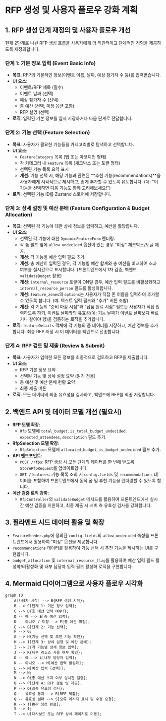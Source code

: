 # RFP 생성 및 사용자 플로우 강화 계획

## 1. RFP 생성 단계 재정의 및 사용자 플로우 개선

현재 2단계로 나뉜 RFP 생성 흐름을 사용자에게 더 직관적이고 단계적인 경험을 제공하도록 재정의합니다.

### 단계 1: 기본 정보 입력 (Event Basic Info)
*   **목표**: RFP의 기본적인 정보(이벤트 이름, 날짜, 예상 참가자 수 등)를 입력받습니다.
*   **UI 요소**:
    *   이벤트/RFP 제목 (필수)
    *   이벤트 날짜 (선택)
    *   예상 참가자 수 (선택)
    *   총 예산 (선택, 미정 옵션 포함)
    *   RFP 설명 (선택)
*   **로직**: 입력된 기본 정보를 임시 저장하거나 다음 단계로 전달합니다.

### 단계 2: 기능 선택 (Feature Selection)
*   **목표**: 사용자가 필요한 기능들을 카테고리별로 탐색하고 선택합니다.
*   **UI 요소**:
    *   `FeatureCategory` 목록 (탭 또는 아코디언 형태)
    *   각 카테고리 내 `Feature` 목록 (체크박스 또는 토글 형태)
    *   선택된 기능 목록 요약 표시
    *   **개선**: 기능 선택 시, 해당 기능과 관련된 **추천 기능(recommendations)**을 사용자에게 시각적으로 제시하고, 쉽게 추가할 수 있도록 유도합니다. (예: "이 기능을 선택하면 다음 기능도 함께 고려해보세요!")
*   **로직**: 선택된 기능 ID를 Zustand 스토어에 저장합니다.

### 단계 3: 상세 설정 및 예산 분배 (Feature Configuration & Budget Allocation)
*   **목표**: 선택된 각 기능에 대한 상세 정보를 입력하고, 예산을 할당합니다.
*   **UI 요소**:
    *   선택된 각 기능에 대한 `DynamicFeatureForm` 렌더링.
    *   각 폼 필드 옆에 `allow_undecided` 옵션이 있는 경우 "미정" 체크박스/토글 제공.
    *   **개선**: 각 기능별 예산 입력 필드 추가.
    *   **개선**: 총 예산이 입력된 경우, 각 기능별 예산 합계와 총 예산을 비교하여 초과 여부를 실시간으로 표시합니다. (프론트엔드에서 1차 검증, 백엔드 `validateBudget` 활용)
    *   **개선**: `internal_resource` 토글이 ON일 경우, 예산 입력 필드를 비활성화하고 `internal_resource_person` 필드를 활성화합니다.
    *   **개선**: `feature_zones`의 `options`는 사용자가 직접 존 이름을 입력하여 추가할 수 있도록 합니다. (예: 텍스트 입력 필드와 "추가" 버튼 조합)
    *   **개선**: 각 기능의 "준비 마감 시점"과 "납품 완료 시점" 필드는 사용자가 직접 입력하도록 하되, 이벤트 날짜와의 유효성(예: 기능 날짜가 이벤트 날짜보다 빠르거나 같아야 함)을 검증하는 로직을 추가합니다.
*   **로직**: `featureDetails` 객체에 각 기능의 폼 데이터를 저장하고, 예산 정보를 추가합니다. 최종 RFP 저장 시 이 데이터를 백엔드로 전송합니다.

### 단계 4: RFP 검토 및 제출 (Review & Submit)
*   **목표**: 사용자가 입력한 모든 정보를 최종적으로 검토하고 RFP를 제출합니다.
*   **UI 요소**:
    *   RFP 기본 정보 요약
    *   선택된 기능 및 상세 설정 요약 (읽기 전용)
    *   총 예산 및 예산 분배 현황 요약
    *   최종 제출 버튼
*   **로직**: 모든 데이터의 최종 유효성을 검사하고, 백엔드에 RFP를 최종 저장합니다.

## 2. 백엔드 API 및 데이터 모델 개선 (필요시)

*   **RFP 모델 확장**:
    *   `Rfp` 모델에 `total_budget`, `is_total_budget_undecided`, `expected_attendees`, `description` 필드 추가.
*   **RfpSelection 모델 확장**:
    *   `RfpSelection` 모델에 `allocated_budget`, `is_budget_undecided` 필드 추가.
*   **API 엔드포인트**:
    *   `POST /rfps`: RFP 생성 시 모든 단계의 데이터를 한 번에 받도록 `StoreRfpRequest`를 업데이트합니다.
    *   `GET /features`: 기능 목록 조회 시 `config.fields` 및 `recommendations` 데이터를 포함하여 프론트엔드에서 동적 폼 및 추천 기능을 렌더링할 수 있도록 합니다.
*   **예산 검증 로직 강화**:
    *   `RfpController`의 `validateBudget` 메서드를 활용하여 프론트엔드에서 실시간 예산 검증을 지원하고, 최종 제출 시 서버 측 유효성 검사를 강화합니다.

## 3. 필라멘트 시드 데이터 활용 및 확장

*   `FeatureSeeder.php`에 정의된 `config.fields`의 `allow_undecided` 속성을 프론트엔드에서 활용하여 "미정" 옵션을 제공합니다.
*   `recommendations` 데이터를 활용하여 기능 선택 시 추천 기능을 제시하는 UI를 구현합니다.
*   `budget_allocation` 및 `internal_resource_flag`를 활용하여 예산 입력 필드 활성화/비활성화 및 내부 담당자 입력 필드 활성화 로직을 구현합니다.

## 4. Mermaid 다이어그램으로 사용자 플로우 시각화

```mermaid
graph TD
    A[사용자 시작] --> B{RFP 생성 시작};
    B --> C[단계 1: 기본 정보 입력];
    C --> D{총 예산 입력 여부?};
    D -- 예 --> E[총 예산 입력];
    D -- 아니오 / 미정 --> F[총 예산 미정];
    E --> G[단계 2: 기능 선택];
    F --> G;
    G --> H{기능 선택 및 추천 기능 확인};
    H --> I[단계 3: 상세 설정 및 예산 분배];
    I --> J{각 기능별 상세 정보 입력};
    J --> K{내부 리소스 사용 여부 확인};
    K -- 예 --> L[내부 담당자 입력];
    K -- 아니오 --> M[예산 입력 활성화];
    L --> N[예산 입력 (선택)];
    M --> N;
    N --> O{총 예산 초과 여부 실시간 검증};
    O --> P[단계 4: RFP 검토 및 제출];
    P --> Q{최종 유효성 검사};
    Q -- 유효성 통과 --> R[RFP 제출];
    Q -- 유효성 실패 --> S[오류 메시지 표시 및 수정 요청];
    R --> T[RFP 생성 완료];
    S --> I;
    T --> U[대시보드 또는 RFP 상세 페이지로 이동];